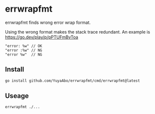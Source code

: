 # errwrapfmt

errwrapfmt finds wrong error wrap format.

Using the wrong format makes the stack trace redundant. An example is https://go.dev/play/p/pPTUFmBvToa
```
"error: %w" // OK
"error :%w" // NG
"error %w"  // NG
```

## Install

```bash
go install github.com/YuyaAbo/errwrapfmt/cmd/errwrapfmt@latest
```

## Useage

```bash
errwrapfmt ./...
```
